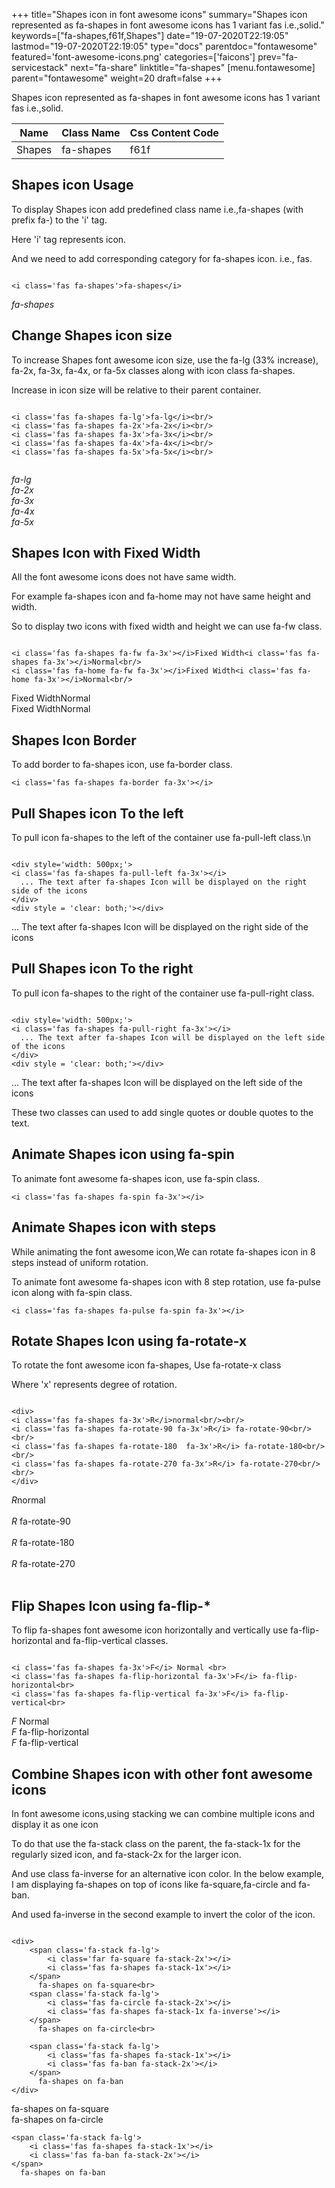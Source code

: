 +++
title="Shapes icon in font awesome icons"
summary="Shapes icon represented as fa-shapes in font awesome icons has 1 variant fas i.e.,solid."
keywords=["fa-shapes,f61f,Shapes"]
date="19-07-2020T22:19:05"
lastmod="19-07-2020T22:19:05"
type="docs"
parentdoc="fontawesome"
featured='font-awesome-icons.png'
categories=['faicons']
prev="fa-servicestack"
next="fa-share"
linktitle="fa-shapes"
[menu.fontawesome]
parent="fontawesome"
weight=20
draft=false
+++


Shapes icon represented as fa-shapes in font awesome icons has 1 variant fas i.e.,solid.

<div class='table-responsive'><table class='table'><thead><tr><th>Name</th><th>Class Name</th><th>Css Content Code</th></tr></thead><tbody><tr><td>Shapes</td><td>fa-shapes</td><td>f61f</td></tr></tbody></table></div>



## Shapes icon Usage

To display Shapes icon add predefined class name i.e.,fa-shapes (with prefix fa-) to the 'i' tag.

Here 'i' tag represents icon.

And we need to add corresponding category for fa-shapes icon. i.e., fas.


```

<i class='fas fa-shapes'>fa-shapes</i>
```

<i class='fas fa-shapes'>fa-shapes</i>




## Change Shapes icon size
To increase Shapes font awesome icon size, use the fa-lg (33% increase), fa-2x, fa-3x, fa-4x, or fa-5x classes along with icon class fa-shapes.

Increase in icon size will be relative to their parent container. 

```

<i class='fas fa-shapes fa-lg'>fa-lg</i><br/>
<i class='fas fa-shapes fa-2x'>fa-2x</i><br/>
<i class='fas fa-shapes fa-3x'>fa-3x</i><br/>
<i class='fas fa-shapes fa-4x'>fa-4x</i><br/>
<i class='fas fa-shapes fa-5x'>fa-5x</i><br/>
            
```

<i class='fas fa-shapes fa-lg'>fa-lg</i><br/>
<i class='fas fa-shapes fa-2x'>fa-2x</i><br/>
<i class='fas fa-shapes fa-3x'>fa-3x</i><br/>
<i class='fas fa-shapes fa-4x'>fa-4x</i><br/>
<i class='fas fa-shapes fa-5x'>fa-5x</i><br/>
            



## Shapes Icon with Fixed Width 

All the font awesome icons does not have same width.

For example fa-shapes icon and fa-home may not have same height and width.

So to display two icons with fixed width and height we can use fa-fw class.


```

<i class='fas fa-shapes fa-fw fa-3x'></i>Fixed Width<i class='fas fa-shapes fa-3x'></i>Normal<br/>
<i class='fas fa-home fa-fw fa-3x'></i>Fixed Width<i class='fas fa-home fa-3x'></i>Normal<br/>
```

<i class='fas fa-shapes fa-fw fa-3x'></i>Fixed Width<i class='fas fa-shapes fa-3x'></i>Normal<br/>
<i class='fas fa-home fa-fw fa-3x'></i>Fixed Width<i class='fas fa-home fa-3x'></i>Normal<br/>



## Shapes Icon Border 

To add border to fa-shapes icon, use fa-border class.


```
<i class='fas fa-shapes fa-border fa-3x'></i>

```
<i class='fas fa-shapes fa-border fa-3x'></i>





## Pull Shapes icon To the left

To pull icon fa-shapes to the left of the container use fa-pull-left class.\n

```

<div style='width: 500px;'>
<i class='fas fa-shapes fa-pull-left fa-3x'></i>
  ... The text after fa-shapes Icon will be displayed on the right side of the icons
</div>
<div style = 'clear: both;'></div>
```

<div style='width: 500px;'>
<i class='fas fa-shapes fa-pull-left fa-3x'></i>
  ... The text after fa-shapes Icon will be displayed on the right side of the icons
</div>
<div style = 'clear: both;'></div>




## Pull Shapes icon To the right
To pull icon fa-shapes to the right of the container use fa-pull-right class.

```

<div style='width: 500px;'>
<i class='fas fa-shapes fa-pull-right fa-3x'></i>
  ... The text after fa-shapes Icon will be displayed on the left side of the icons
</div>
<div style = 'clear: both;'></div>
```

<div style='width: 500px;'>
<i class='fas fa-shapes fa-pull-right fa-3x'></i>
  ... The text after fa-shapes Icon will be displayed on the left side of the icons
</div>
<div style = 'clear: both;'></div>

These two classes can used to add single quotes or double quotes to the text.


## Animate Shapes icon using fa-spin
To animate font awesome fa-shapes icon, use fa-spin class.

```
<i class='fas fa-shapes fa-spin fa-3x'></i>
```
<i class='fas fa-shapes fa-spin fa-3x'></i>




## Animate Shapes icon with steps
While animating the font awesome icon,We can rotate fa-shapes icon in 8 steps instead of uniform rotation.

To animate font awesome fa-shapes icon with 8 step rotation, use fa-pulse icon along with fa-spin class.


```
<i class='fas fa-shapes fa-pulse fa-spin fa-3x'></i>

```
<i class='fas fa-shapes fa-pulse fa-spin fa-3x'></i>





## Rotate Shapes Icon using fa-rotate-x
To rotate the font awesome icon fa-shapes, Use fa-rotate-x class

Where 'x' represents degree of rotation.


```

<div>
<i class='fas fa-shapes fa-3x'>R</i>normal<br/><br/>
<i class='fas fa-shapes fa-rotate-90 fa-3x'>R</i> fa-rotate-90<br/><br/> 
<i class='fas fa-shapes fa-rotate-180  fa-3x'>R</i> fa-rotate-180<br/><br/> 
<i class='fas fa-shapes fa-rotate-270 fa-3x'>R</i> fa-rotate-270<br/><br/>
</div>
```

<div>
<i class='fas fa-shapes fa-3x'>R</i>normal<br/><br/>
<i class='fas fa-shapes fa-rotate-90 fa-3x'>R</i> fa-rotate-90<br/><br/> 
<i class='fas fa-shapes fa-rotate-180  fa-3x'>R</i> fa-rotate-180<br/><br/> 
<i class='fas fa-shapes fa-rotate-270 fa-3x'>R</i> fa-rotate-270<br/><br/>
</div>




## Flip Shapes Icon using fa-flip-*
To flip fa-shapes font awesome icon horizontally and vertically use fa-flip-horizontal and fa-flip-vertical classes. 

```

<i class='fas fa-shapes fa-3x'>F</i> Normal <br>
<i class='fas fa-shapes fa-flip-horizontal fa-3x'>F</i> fa-flip-horizontal<br>
<i class='fas fa-shapes fa-flip-vertical fa-3x'>F</i> fa-flip-vertical<br>
```

<i class='fas fa-shapes fa-3x'>F</i> Normal <br>
<i class='fas fa-shapes fa-flip-horizontal fa-3x'>F</i> fa-flip-horizontal<br>
<i class='fas fa-shapes fa-flip-vertical fa-3x'>F</i> fa-flip-vertical<br>




## Combine Shapes icon with other font awesome icons
In font awesome icons,using stacking we can combine multiple icons and display it as one icon 

To do that use the fa-stack class on the parent, the fa-stack-1x for the regularly sized icon, and fa-stack-2x for the larger icon.

And use class fa-inverse for an alternative icon color. 
In the below example, I am displaying fa-shapes on top of icons like fa-square,fa-circle and fa-ban.

And used fa-inverse in the second example to invert the color of the icon.

```

<div>
    <span class='fa-stack fa-lg'>
        <i class='far fa-square fa-stack-2x'></i>
        <i class='fas fa-shapes fa-stack-1x'></i>
    </span>
      fa-shapes on fa-square<br>
    <span class='fa-stack fa-lg'>
        <i class='fas fa-circle fa-stack-2x'></i>
        <i class='fas fa-shapes fa-stack-1x fa-inverse'></i>
    </span>
      fa-shapes on fa-circle<br>

    <span class='fa-stack fa-lg'>
        <i class='fas fa-shapes fa-stack-1x'></i>
        <i class='fas fa-ban fa-stack-2x'></i>
    </span>
      fa-shapes on fa-ban
</div>
```

<div>
    <span class='fa-stack fa-lg'>
        <i class='far fa-square fa-stack-2x'></i>
        <i class='fas fa-shapes fa-stack-1x'></i>
    </span>
      fa-shapes on fa-square<br>
    <span class='fa-stack fa-lg'>
        <i class='fas fa-circle fa-stack-2x'></i>
        <i class='fas fa-shapes fa-stack-1x fa-inverse'></i>
    </span>
      fa-shapes on fa-circle<br>

    <span class='fa-stack fa-lg'>
        <i class='fas fa-shapes fa-stack-1x'></i>
        <i class='fas fa-ban fa-stack-2x'></i>
    </span>
      fa-shapes on fa-ban
</div>






